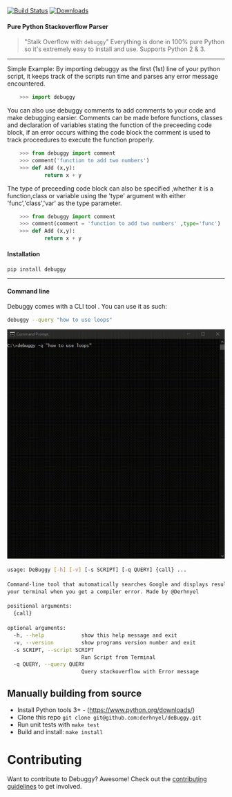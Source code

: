 [![Build Status](https://travis-ci.org/--?branch=master)](https://travis-ci.org/--) [![Downloads](https://pepy.tech/badge/--/month)](https://pepy.tech/project/--)


#### Pure Python Stackoverflow Parser
> "Stalk Overflow with `debuggy`"
Everything is done in 100% pure Python so it's extremely easy to install and use. Supports Python 2 & 3.
<hr>

Simple Example:
By importing debuggy as the first (1st) line of your python script, it keeps track of the scripts run time and parses any error message encountered.

```python
    >>> import debuggy
```

You can also use debuggy comments to add comments to your code and make debugging earsier. Comments can be made before functions, classes and declaration of variables stating the function of the preceeding code block, if an error occurs withing the code block the comment is used to track proceedures to execute the function properly.

```python
    >>> from debuggy import comment 
    >>> comment('function to add two numbers')
    >>> def Add (x,y):
            return x + y    

```
The type of preceeding code block can also be specified ,whether it is a function,class or variable using the 'type' argument with either 'func','class','var' as the type parameter.
```python
    >>> from debuggy import comment 
    >>> comment(comment = 'function to add two numbers' ,type='func')
    >>> def Add (x,y):
            return x + y    

```
 #### Installation 

    pip install debuggy
    
<hr>

#### Command line
Debuggy comes with a CLI tool . You can use it as such:

```bash
debuggy --query "how to use loops"
```
![Demo](https://github.com/derhnyel/deBuggy/blob/main/assets/debuggy_query.gif)

```bash
usage: DeBuggy [-h] [-v] [-s SCRIPT] [-q QUERY] {call} ...

Command-line tool that automatically searches Google and displays results in
your terminal when you get a compiler error. Made by @Derhnyel

positional arguments:
  {call}

optional arguments:
  -h, --help            show this help message and exit
  -v, --version         show programs version number and exit
  -s SCRIPT, --script SCRIPT
                        Run Script from Terminal
  -q QUERY, --query QUERY
                        Query stackoverflow with Error message
```

## Manually building from source

- Install Python tools 3+ - (<https://www.python.org/downloads/>)
- Clone this repo `git clone git@github.com:derhnyel/deBuggy.git`
- Run unit tests with `make test`
- Build and install: `make install`

# Contributing

Want to contribute to Debuggy? Awesome! Check out the [contributing guidelines](CONTRIBUTE.md) to get involved.
